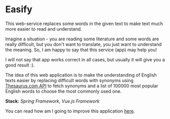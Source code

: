 # Easify
This web-service replaces some words in the given text to make text much more easier to read and understand.

Imagine a situation - you are reading some literature and some words are really difficult, but you don't want to translate, you just want to understand the meaning. So, I am happy to say that this service (app) may help you!

I will not say that app works correct in all cases, but usually it will give you a good result :).

The idea of this web application is to make the understanding of English texts easier by replacing difficult words with synonyms using [Thesaurus.com API](http://thesaurus.altervista.org/thesaurus/v1) to fetch synonyms and a list of 100000 most popular English words to choose the most commonly used one.

**Stack:** _Spring Framework_, _Vue.js Framework_

You can read how am I going to improve this application [here](https://github.com/MrHakimov/Easify/projects/1).

